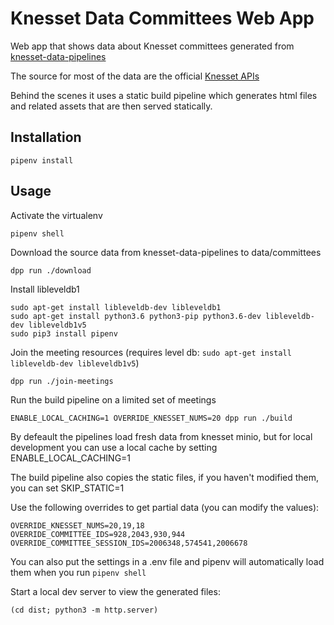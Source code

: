 # Knesset Data Committees Web App

Web app that shows data about Knesset committees generated from [knesset-data-pipelines](https://github.com/hasadna/knesset-data-pipelines)

The source for most of the data are the official [Knesset APIs](http://main.knesset.gov.il/Activity/Info/Pages/Databases.aspx)

Behind the scenes it uses a static build pipeline which generates html files and related assets that are then served statically.

## Installation

```
pipenv install
```

## Usage

Activate the virtualenv

```
pipenv shell
```

Download the source data from knesset-data-pipelines to data/committees

```
dpp run ./download
```

Install libleveldb1


```
sudo apt-get install libleveldb-dev libleveldb1
sudo apt-get install python3.6 python3-pip python3.6-dev libleveldb-dev libleveldb1v5
sudo pip3 install pipenv
```

Join the meeting resources (requires level db: `sudo apt-get install libleveldb-dev libleveldb1v5`)

```
dpp run ./join-meetings
```

Run the build pipeline on a limited set of meetings

```
ENABLE_LOCAL_CACHING=1 OVERRIDE_KNESSET_NUMS=20 dpp run ./build
```

By defeault the pipelines load fresh data from knesset minio, but for local development you can use a local cache by setting ENABLE_LOCAL_CACHING=1

The build pipeline also copies the static files, if you haven't modified them, you can set SKIP_STATIC=1

Use the following overrides to get partial data (you can modify the values):

```
OVERRIDE_KNESSET_NUMS=20,19,18
OVERRIDE_COMMITTEE_IDS=928,2043,930,944
OVERRIDE_COMMITTEE_SESSION_IDS=2006348,574541,2006678
```

You can also put the settings in a .env file and pipenv will automatically load them when you run `pipenv shell`

Start a local dev server to view the generated files:

```
(cd dist; python3 -m http.server)
```

